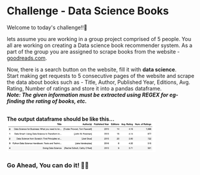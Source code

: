 # Challenge - Data Science Books
Welcome to today's challenge!!👋
<p>
    lets assume you are working in a group project comprised of 5 people. You all are working on creating a Data science book recommender system.
    As a part of the group you are assigned to scrape books from the website - <a href="https://www.goodreads.com/search">goodreads.com</a>.
</p>
<p>
Now, there is a search button on the website, fill it with <b>data science</b>.<br>
Start making get requests to 5 consecutive pages of the website and scrape the data about books such as - Title, Author, Published Year, Editions, Avg. Rating, Number of ratings and store it into a pandas dataframe.<br>
<b><i>Note: The given information must be extracted using REGEX for eg- finding the rating of books, etc. </i><b>
</p>
<br>
<b>The output dataframe should be like this...</b>
<img width="400" src="./ss.png">

### Go Ahead, You can do it! 👍🏻

